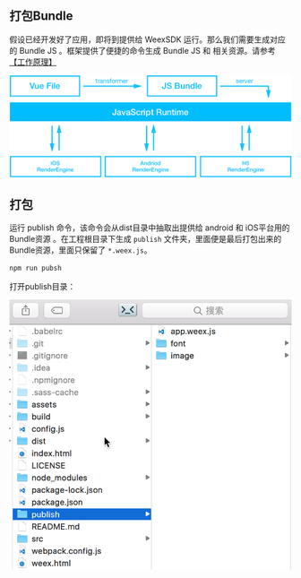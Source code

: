 ## 打包Bundle

假设已经开发好了应用，即将到提供给 WeexSDK 运行。那么我们需要生成对应的 Bundle JS 。框架提供了便捷的命令生成 Bundle JS 和 相关资源。请参考 [【工作原理】](http://weex-project.io/cn/guide/intro/how-it-works.html)

![](assets/flow.png)

## 打包

运行 publish 命令，该命令会从dist目录中抽取出提供给 android 和 iOS平台用的 Bundle资源 。在工程根目录下生成 `publish` 文件夹，里面便是最后打包出来的Bundle资源，里面只保留了 `*.weex.js`。

``` bash
npm run pubsh

```

打开publish目录：

![](assets/dev5.png)
